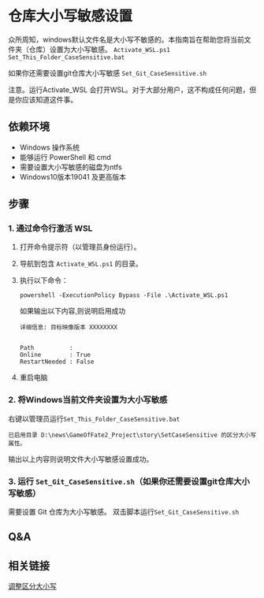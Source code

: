 # 仓库大小写敏感设置

众所周知，windows默认文件名是大小写不敏感的。本指南旨在帮助您将当前文件夹（仓库）设置为大小写敏感。
`Activate_WSL.ps1`
`Set_This_Folder_CaseSensitive.bat`

如果你还需要设置git仓库大小写敏感
`Set_Git_CaseSensitive.sh`

注意。运行Activate_WSL 会打开WSL。对于大部分用户，这不构成任何问题，但是你应该知道这件事。

## 依赖环境

- Windows 操作系统
- 能够运行 PowerShell 和 cmd
- 需要设置大小写敏感的磁盘为ntfs
- Windows10版本19041 及更高版本

## 步骤

### 1. 通过命令行激活 WSL

1. 打开命令提示符（以管理员身份运行）。
2. 导航到包含 `Activate_WSL.ps1` 的目录。
3. 执行以下命令：

   ```shell
   powershell -ExecutionPolicy Bypass -File .\Activate_WSL.ps1
   ```

   如果输出以下内容,则说明启用成功

   ```shell
   详细信息: 目标映像版本 XXXXXXXX


   Path          :
   Online        : True
   RestartNeeded : False
   ```

4. 重启电脑

### 2. 将Windows当前文件夹设置为大小写敏感

右键以管理员运行`Set_This_Folder_CaseSensitive.bat`

   ```shell
   已启用目录 D:\news\GameOfFate2_Project\story\SetCaseSensitive 的区分大小写属性。
   ```

输出以上内容则说明文件大小写敏感设置成功。

### 3. 运行 `Set_Git_CaseSensitive.sh`（如果你还需要设置git仓库大小写敏感）

需要设置 Git 仓库为大小写敏感。
双击脚本运行`Set_Git_CaseSensitive.sh`

## Q&A

## 相关链接

[调整区分大小写](https://learn.microsoft.com/zh-cn/windows/wsl/case-sensitivity#error-access-denied)
